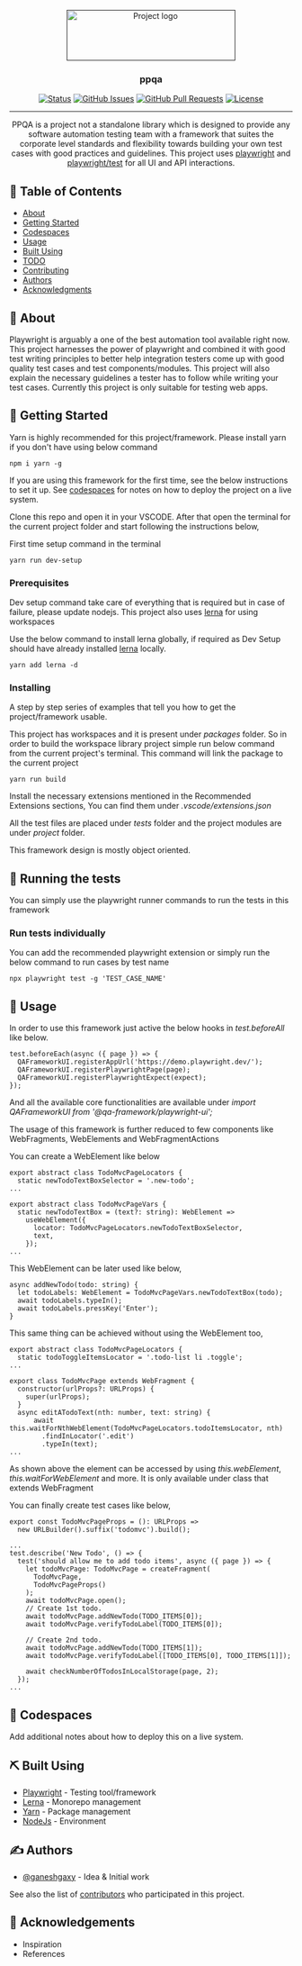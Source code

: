 <p align="center">
  <a href="" rel="noopener">
 <img width=300px height=90px src="https://i.imgur.com/5dJr9VT.png" alt="Project logo"></a>
</p>

<h3 align="center">ppqa</h3>

<div align="center">

[![Status](https://img.shields.io/badge/status-active-success.svg)]()
[![GitHub Issues](https://img.shields.io/github/issues/kylelobo/The-Documentation-Compendium.svg)](https://github.com/ganeshgaxy/ppqa/issues)
[![GitHub Pull Requests](https://img.shields.io/github/issues-pr/kylelobo/The-Documentation-Compendium.svg)](https://github.com/ganeshgaxy/ppqa/pulls)
[![License](https://img.shields.io/badge/license-MIT-blue.svg)](/LICENSE)

</div>

---

<p align="center"> PPQA is a project not a standalone library which is designed to provide any software automation testing team with a framework that suites the corporate level standards and flexibility towards building your own test cases with good practices and guidelines. This project uses <a href='https://github.com/microsoft/playwright'>playwright</a> and <a href='https://github.com/microsoft/playwright-test'>playwright/test</a> for all UI and API interactions.
    <br> 
</p>

## 📝 Table of Contents

- [About](#about)
- [Getting Started](#getting_started)
- [Codespaces](#codespaces)
- [Usage](#usage)
- [Built Using](#built_using)
- [TODO](../TODO.md)
- [Contributing](../CONTRIBUTING.md)
- [Authors](#authors)
- [Acknowledgments](#acknowledgement)

## 🧐 About <a name = "about"></a>

Playwright is arguably a one of the best automation tool available right now. This project harnesses the power of playwright and combined it with good test writing principles to better help integration testers come up with good quality test cases and test components/modules. This project will also explain the necessary guidelines a tester has to follow while writing your test cases. Currently this project is only suitable for testing web apps.

## 🏁 Getting Started <a name = "getting_started"></a>

Yarn is highly recommended for this project/framework. Please install yarn if you don't have using below command

```
npm i yarn -g
```

If you are using this framework for the first time, see the below instructions to set it up. See [codespaces](#codespaces) for notes on how to deploy the project on a live system.

Clone this repo and open it in your VSCODE. After that open the terminal for the current project folder and start following the instructions below,

First time setup command in the terminal

```
yarn run dev-setup
```

### Prerequisites

Dev setup command take care of everything that is required but in case of failure, please update nodejs. This project also uses [lerna](https://github.com/lerna/lerna) for using workspaces

Use the below command to install lerna globally, if required as Dev Setup should have already installed [lerna](https://github.com/lerna/lerna) locally.

```
yarn add lerna -d
```

### Installing

A step by step series of examples that tell you how to get the project/framework usable.

This project has workspaces and it is present under *packages* folder. So in order to build the workspace library project simple run below command from the current project's terminal. This command will link the package to the current project

```
yarn run build
```

Install the necessary extensions mentioned in the Recommended Extensions sections, You can find them under *.vscode/extensions.json*

All the test files are placed under *tests* folder and the project modules are under *project* folder.

This framework design is mostly object oriented.

## 🔧 Running the tests <a name = "tests"></a>

You can simply use the playwright runner commands to run the tests in this framework

### Run tests individually

You can add the recommended playwright extension or simply run the below command to run cases by test name

```
npx playwright test -g 'TEST_CASE_NAME'
```

## 🎈 Usage <a name="usage"></a>

In order to use this framework just active the below hooks in *test.beforeAll* like below.

```
test.beforeEach(async ({ page }) => {
  QAFrameworkUI.registerAppUrl('https://demo.playwright.dev/');
  QAFrameworkUI.registerPlaywrightPage(page);
  QAFrameworkUI.registerPlaywrightExpect(expect);
});
```

And all the available core functionalities are available under *import QAFrameworkUI from '@qa-framework/playwright-ui';*

The usage of this framework is further reduced to few components like WebFragments, WebElements and WebFragmentActions

You can create a WebElement like below

```
export abstract class TodoMvcPageLocators {
  static newTodoTextBoxSelector = '.new-todo';
...

export abstract class TodoMvcPageVars {
  static newTodoTextBox = (text?: string): WebElement =>
    useWebElement({
      locator: TodoMvcPageLocators.newTodoTextBoxSelector,
      text,
    });
...
```

This WebElement can be later used like below,

```
async addNewTodo(todo: string) {
  let todoLabels: WebElement = TodoMvcPageVars.newTodoTextBox(todo);
  await todoLabels.typeIn();
  await todoLabels.pressKey('Enter');
}
```

This same thing can be achieved without using the WebElement too,

```
export abstract class TodoMvcPageLocators {
  static todoToggleItemsLocator = '.todo-list li .toggle';
...

export class TodoMvcPage extends WebFragment {
  constructor(urlProps?: URLProps) {
    super(urlProps);
  }
  async editATodoText(nth: number, text: string) {
      await this.waitForNthWebElement(TodoMvcPageLocators.todoItemsLocator, nth)
        .findInLocator('.edit')
        .typeIn(text);
...
```

As shown above the element can be accessed by using *this.webElement*, *this.waitForWebElement* and more. It is only available under class that extends WebFragment

You can finally create test cases like below,

```
export const TodoMvcPageProps = (): URLProps =>
  new URLBuilder().suffix('todomvc').build();
  
...
test.describe('New Todo', () => {
  test('should allow me to add todo items', async ({ page }) => {
    let todoMvcPage: TodoMvcPage = createFragment(
      TodoMvcPage,
      TodoMvcPageProps()
    );
    await todoMvcPage.open();
    // Create 1st todo.
    await todoMvcPage.addNewTodo(TODO_ITEMS[0]);
    await todoMvcPage.verifyTodoLabel(TODO_ITEMS[0]);

    // Create 2nd todo.
    await todoMvcPage.addNewTodo(TODO_ITEMS[1]);
    await todoMvcPage.verifyTodoLabel([TODO_ITEMS[0], TODO_ITEMS[1]]);

    await checkNumberOfTodosInLocalStorage(page, 2);
  });
...
```

## 🚀 Codespaces <a name = "codespaces"></a>

Add additional notes about how to deploy this on a live system.

## ⛏️ Built Using <a name = "built_using"></a>

- [Playwright](https://playwright.dev/) - Testing tool/framework
- [Lerna](https://expressjs.com/) - Monorepo management
- [Yarn](https://vuejs.org/) - Package management
- [NodeJs](https://nodejs.org/en/) - Environment

## ✍️ Authors <a name = "authors"></a>

- [@ganeshgaxy](https://github.com/ganeshgaxy) - Idea & Initial work

See also the list of [contributors](https://github.com/ganeshgaxy/ppqa/contributors) who participated in this project.

## 🎉 Acknowledgements <a name = "acknowledgement"></a>

- Inspiration
- References
